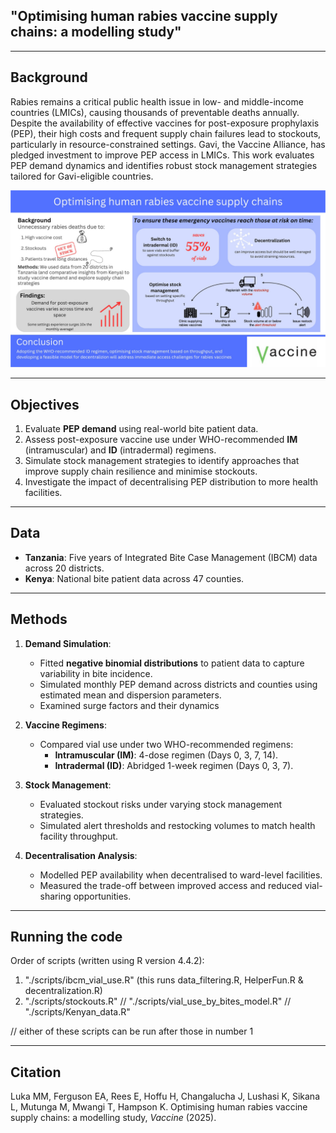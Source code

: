 ## **"Optimising human rabies vaccine supply chains: a modelling study"**

---

## **Background**
Rabies remains a critical public health issue in low- and middle-income countries (LMICs), causing thousands of preventable deaths annually. Despite the availability of effective vaccines for post-exposure prophylaxis (PEP), their high costs and frequent supply chain failures lead to stockouts, particularly in resource-constrained settings. Gavi, the Vaccine Alliance, has pledged investment to improve PEP access in LMICs. This work evaluates PEP demand dynamics and identifies robust stock management strategies tailored for Gavi-eligible countries.

![Graphical Abstract](./figures/graphical_abstract.jpg)

---

## **Objectives**
1. Evaluate **PEP demand** using real-world bite patient data.
2. Assess post-exposure vaccine use under WHO-recommended **IM** (intramuscular) and **ID** (intradermal) regimens.
3. Simulate stock management strategies to identify approaches that improve supply chain resilience and minimise stockouts.
4. Investigate the impact of decentralising PEP distribution to more health facilities.

---

## **Data**
- **Tanzania**: Five years of Integrated Bite Case Management (IBCM) data across 20 districts.
- **Kenya**: National bite patient data across 47 counties.

---

## **Methods**
1. **Demand Simulation**:  
   - Fitted **negative binomial distributions** to patient data to capture variability in bite incidence.
   - Simulated monthly PEP demand across districts and counties using estimated mean and dispersion parameters.  
   - Examined surge factors and their dynamics

2. **Vaccine Regimens**:  
   - Compared vial use under two WHO-recommended regimens:  
     - **Intramuscular (IM)**: 4-dose regimen (Days 0, 3, 7, 14).  
     - **Intradermal (ID)**: Abridged 1-week regimen (Days 0, 3, 7).  

3. **Stock Management**:  
   - Evaluated stockout risks under varying stock management strategies.  
   - Simulated alert thresholds and restocking volumes to match health facility throughput.  

4. **Decentralisation Analysis**:  
   - Modelled PEP availability when decentralised to ward-level facilities.  
   - Measured the trade-off between improved access and reduced vial-sharing opportunities.  

---

## **Running the code**
Order of scripts (written using R version 4.4.2):

1. "./scripts/ibcm_vial_use.R" (this runs data_filtering.R, HelperFun.R & decentralization.R)
2. "./scripts/stockouts.R" // "./scripts/vial_use_by_bites_model.R" // "./scripts/Kenyan_data.R"


//  either of these scripts can be run after those in number 1

---

## **Citation**
Luka MM, Ferguson EA, Rees E, Hoffu H, Changalucha J, Lushasi K, Sikana L, Mutunga M, Mwangi T, Hampson K. Optimising human rabies vaccine supply chains: a modelling study, *Vaccine* (2025).




